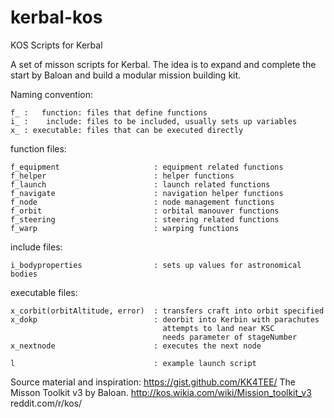 # kerbal-kos
KOS Scripts for Kerbal

A set of misson scripts for Kerbal.
The idea is to expand and complete the start by Baloan and build a modular mission building kit.

Naming convention:

	f_ :   function: files that define functions
	i_ :    include: files to be included, usually sets up variables
	x_ : executable: files that can be executed directly

function files:

	f_equipment						: equipment related functions
	f_helper						: helper functions
	f_launch						: launch related functions
	f_navigate						: navigation helper functions
	f_node							: node management functions
	f_orbit							: orbital manouver functions
	f_steering						: steering related functions
	f_warp							: warping functions

include files:

	i_bodyproperties				: sets up values for astronomical bodies

executable files:

	x_corbit(orbitAltitude, error)	: transfers craft into orbit specified
	x_dokp							: deorbit into Kerbin with parachutes
									  attempts to land near KSC
									  needs parameter of stageNumber
	x_nextnode						: executes the next node

	l								: example launch script


Source material and inspiration:
https://gist.github.com/KK4TEE/
The Misson Toolkit v3 by Baloan. http://kos.wikia.com/wiki/Mission_toolkit_v3
reddit.com/r/kos/
